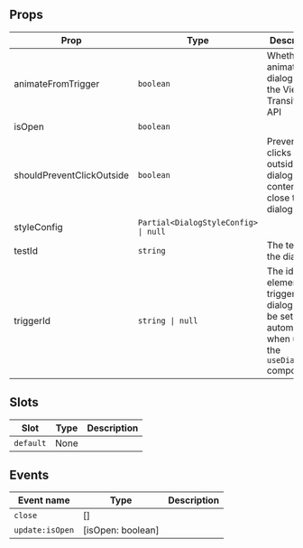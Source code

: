 <!-- This file is automatically generated, do not edit manually. -->


## Props

| Prop | Type | Description | Default |
| ---- | ---- | ----------- | ------- |
| animateFromTrigger | `boolean` | Whether to animate the dialog with the View Transitions API |  |
| isOpen | `boolean` |  |  |
| shouldPreventClickOutside | `boolean` | Prevent clicks outside the dialog content to close the dialog |  |
| styleConfig | `Partial<DialogStyleConfig> \| null` |  |  |
| testId | `string` | The test id of the dialog. |  |
| triggerId | `string \| null` | The id of the element that triggers the dialog: Will be set automatically when using the `useDialog` composable |  |


## Slots

| Slot | Type | Description |
| --------- | ---- | ----------- |
| `default` | None |  |


## Events

| Event name | Type | Description |
| ---------- | ---- | ----------- |
| `close` | [] |  |
| `update:isOpen` | [isOpen: boolean] |  |

